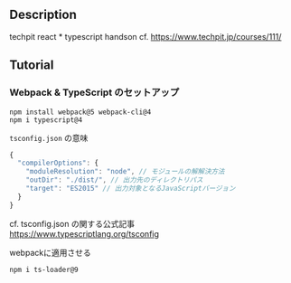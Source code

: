 ## Description
techpit react * typescript handson
cf. https://www.techpit.jp/courses/111/

## Tutorial

### Webpack & TypeScript のセットアップ

```shell script
npm install webpack@5 webpack-cli@4
npm i typescript@4
```

`tsconfig.json` の意味

```javascript
{
  "compilerOptions": {
    "moduleResolution": "node", // モジュールの解解決方法
    "outDir": "./dist/", // 出力先のディレクトリパス
    "target": "ES2015" // 出力対象となるJavaScriptバージョン
  }
}
```
cf. tsconfig.json の関する公式記事  
https://www.typescriptlang.org/tsconfig  
  
webpackに適用させる

```shell script
npm i ts-loader@9
```

